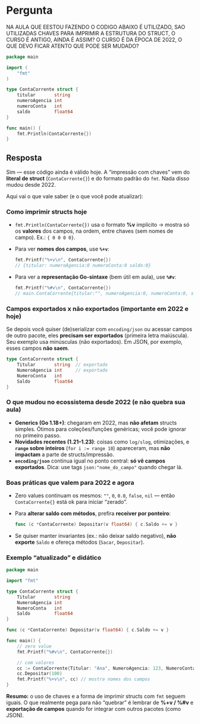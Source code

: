
# Pergunta

NA AULA QUE EESTOU FAZENDO O CODIGO ABAIXO É UTILIZADO, SAO UTILIZADAS CHAVES PARA IMPRIMIR A ESTRUTURA DO STRUCT, O CURSO É ANTIGO, AINDA É ASSIM? O CURSO É DA ÉPOCA DE 2022, O QUE DEVO FICAR ATENTO QUE PODE SER MUDADO?

````go
package main

import (
    "fmt"
)

type ContaCorrente struct {
	titular       string
	numeroAgencia int
	numeroConta   int
	saldo         float64
}

func main() {
	fmt.Println(ContaCorrente{})
}
````

## Resposta

Sim — esse código ainda é válido hoje. A “impressão com chaves” vem do **literal de struct** (`ContaCorrente{}`) e do formato padrão do `fmt`. Nada disso mudou desde 2022.

Aqui vai o que vale saber (e o que você pode atualizar):

### Como imprimir structs hoje

* `fmt.Println(ContaCorrente{})` usa o formato **%v** implícito → mostra só os **valores** dos campos, na ordem, entre chaves (sem nomes de campo). Ex.: `{ 0 0 0 0}`.
* Para ver **nomes dos campos**, use **`%+v`**:

  ```go
  fmt.Printf("%+v\n", ContaCorrente{})
  // {titular: numeroAgencia:0 numeroConta:0 saldo:0}
  ```
* Para ver a **representação Go-sintaxe** (bem útil em aula), use **`%#v`**:

  ```go
  fmt.Printf("%#v\n", ContaCorrente{})
  // main.ContaCorrente{titular:"", numeroAgencia:0, numeroConta:0, saldo:0}
  ```

### Campos exportados x não exportados (importante em 2022 e hoje)

Se depois você quiser (de)serializar com `encoding/json` ou acessar campos de outro pacote, eles **precisam ser exportados** (primeira letra maiúscula). Seu exemplo usa minúsculas (não exportados). Em JSON, por exemplo, esses campos **não saem**.

```go
type ContaCorrente struct {
    Titular       string  // exportado
    NumeroAgencia int     // exportado
    NumeroConta   int
    Saldo         float64
}
```

### O que mudou no ecossistema desde 2022 (e não quebra sua aula)

* **Generics (Go 1.18+)**: chegaram em 2022, mas **não afetam** structs simples. Ótimos para coleções/funções genéricas; você pode ignorar no primeiro passo.
* **Novidades recentes (1.21–1.23)**: coisas como `log/slog`, otimizações, e **`range` sobre inteiros** (`for i := range 10`) apareceram, mas **não impactam** a parte de structs/impressão.
* **`encoding/json`** continua igual no ponto central: **só vê campos exportados**. Dica: use tags `json:"nome_do_campo"` quando chegar lá.

### Boas práticas que valem para 2022 e agora

* Zero values continuam os mesmos: `""`, `0`, `0.0`, `false`, `nil` — então `ContaCorrente{}` está ok para iniciar “zerado”.
* Para **alterar saldo com métodos**, prefira **receiver por ponteiro**:

  ```go
  func (c *ContaCorrente) Depositar(v float64) { c.Saldo += v }
  ```
* Se quiser manter invariantes (ex.: não deixar saldo negativo), **não exporte** `Saldo` e ofereça métodos (`Sacar`, `Depositar`).

### Exemplo “atualizado” e didático

```go
package main

import "fmt"

type ContaCorrente struct {
    Titular       string
    NumeroAgencia int
    NumeroConta   int
    Saldo         float64
}

func (c *ContaCorrente) Depositar(v float64) { c.Saldo += v }

func main() {
    // zero value
    fmt.Printf("%#v\n", ContaCorrente{})

    // com valores
    cc := ContaCorrente{Titular: "Ana", NumeroAgencia: 123, NumeroConta: 456}
    cc.Depositar(100)
    fmt.Printf("%+v\n", cc) // mostra nomes dos campos
}
```

**Resumo:** o uso de chaves e a forma de imprimir structs com `fmt` seguem iguais. O que realmente pega para não “quebrar” é lembrar de **%+v / %#v** e **exportação de campos** quando for integrar com outros pacotes (como JSON).

